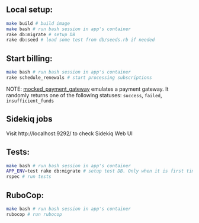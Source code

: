 ## Local setup:
```bash
make build # build image
make bash # run bash session in app's container
rake db:migrate # setup DB
rake db:seed # load some test from db/seeds.rb if needed
```

## Start billing:

```bash
make bash # run bash session in app's container
rake schedule_renewals # start processing subscriptions
```
NOTE: [mocked_payment_gateway](config/mocked_payment_gateway.rb) emulates a payment gateway. It randomly returns one of the following statuses: `success`, `failed`, `insufficient_funds`

## Sidekiq jobs
Visit http://localhost:9292/ to check Sidekiq Web UI

## Tests:
```bash
make bash # run bash session in app's container
APP_ENV=test rake db:migrate # setup test DB. Only when it is first time
rspec # run tests
```

## RuboCop:
```bash
make bash # run bash session in app's container
rubocop # run rubocop
```
